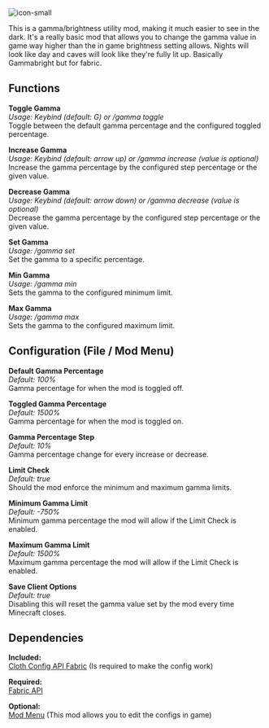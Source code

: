 ![icon-small](https://user-images.githubusercontent.com/84018133/121270201-87f29f00-c8c1-11eb-8bb1-1bd4d8076a93.png)

This is a gamma/brightness utility mod, making it much easier to see in the dark. 
It's a really basic mod that allows you to change the gamma value in game way higher than the in game brightness setting allows. 
Nights will look like day and caves will look like they're fully lit up. 
Basically Gammabright but for fabric.

## **Functions**

**Toggle Gamma**  
*Usage: Keybind (default: G) or /gamma toggle*  
Toggle between the default gamma percentage and the configured toggled percentage.

**Increase Gamma**  
*Usage: Keybind (default: arrow up) or /gamma increase <value> (value is optional)*  
Increase the gamma percentage by the configured step percentage or the given value.

**Decrease Gamma**  
*Usage: Keybind (default: arrow down) or /gamma decrease <value> (value is optional)*  
Decrease the gamma percentage by the configured step percentage or the given value.

**Set Gamma**  
*Usage: /gamma set <value>*  
Set the gamma to a specific percentage.
 
**Min Gamma**  
*Usage: /gamma min*  
Sets the gamma to the configured minimum limit. 
 
**Max Gamma**  
*Usage: /gamma max*  
Sets the gamma to the configured maximum limit. 

## **Configuration (File / Mod Menu)**

**Default Gamma Percentage**  
*Default: 100%*  
Gamma percentage for when the mod is toggled off.

**Toggled Gamma Percentage**  
*Default: 1500%*  
Gamma percentage for when the mod is toggled on.

**Gamma Percentage Step**  
*Default: 10%*  
Gamma percentage change for every increase or decrease.

**Limit Check**  
*Default: true*  
Should the mod enforce the minimum and maximum gamma limits.

**Minimum Gamma Limit**  
*Default: -750%*  
Minimum gamma percentage the mod will allow if the Limit Check is enabled.

**Maximum Gamma Limit**  
*Default: 1500%*  
Maximum gamma percentage the mod will allow if the Limit Check is enabled.

**Save Client Options**  
*Default: true*  
Disabling this will reset the gamma value set by the mod every time Minecraft closes.

## **Dependencies**

**Included:**  
[Cloth Config API Fabric](https://github.com/shedaniel/cloth-config) (Is required to make the config work)
 		
**Required:**  
[Fabric API](https://github.com/FabricMC/fabric)

**Optional:**  
[Mod Menu](https://github.com/TerraformersMC/ModMenu) (This mod allows you to edit the configs in game)
